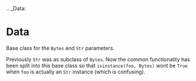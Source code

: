 [//]: # (THE CONTENT BELOW IS GENERATED. DO NOT EDIT.)
.. _Data:

# Data
[//]: # (ADD YOUR NOTES BELOW. THESE WILL BE PICKED EVERY TIME THE DOCS ARE REGENERATED. //end)

Base class for the `Bytes` and `Str` parameters.

Previously `Str` was as subclass of `Bytes`.  Now the common functionality
has been split into this base class so that ``isinstance(foo, Bytes)`` wont
be ``True`` when ``foo`` is actually an `Str` instance (which is confusing).
